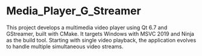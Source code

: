 # Media_Player_G_Streamer
This project develops a multimedia video player using Qt 6.7 and GStreamer, built with CMake. It targets Windows with MSVC 2019 and Ninja as the build tool. Starting with single video playback, the application evolves to handle multiple simultaneous video streams.
